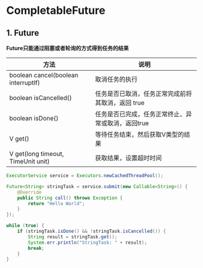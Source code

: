 # CompletableFuture

## 1. Future

**Future只能通过阻塞或者轮询的方式得到任务的结果**

方法                                  | 说明
------------------------------------ | -------------
boolean cancel(boolean interruptIf)  | 取消任务的执行
boolean isCancelled()                | 任务是否已取消，任务正常完成前将其取消，返回 true
boolean isDone()                     | 任务是否已完成，任务正常终止、异常或取消，返回true
V get()	                           | 等待任务结束，然后获取V类型的结果
V get(long timeout, TimeUnit unit)   | 获取结果，设置超时时间

```java
ExecutorService service = Executors.newCachedThreadPool();

Future<String> stringTask = service.submit(new Callable<String>() {
	@Override
	public String call() throws Exception {
		return "Hello World";
	}
});

while (true) {
	if (stringTask.isDone() && !stringTask.isCancelled()) {
		String result = stringTask.get();
		System.err.println("StringTask: " + result);
		break;
	}
}
```


